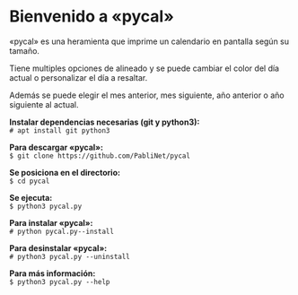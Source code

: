 # Bienvenido a «pycal»

«pycal» es una heramienta que imprime un calendario en pantalla según su tamaño.

Tiene multiples opciones de alineado y se puede cambiar el color del día actual o personalizar el día a resaltar.

Además se puede elegir el mes anterior, mes siguiente, año anterior o año siguiente al actual.

**Instalar dependencias necesarias (git y python3):**  
`# apt install git python3`

**Para descargar «pycal»:**  
`$ git clone https://github.com/PabliNet/pycal`

**Se posiciona en el directorio:**  
`$ cd pycal`

**Se ejecuta:**  
`$ python3 pycal.py`

**Para instalar «pycal»:**  
`# python pycal.py--install`

**Para desinstalar «pycal»:**  
`# python3 pycal.py --uninstall`

**Para más información:**  
`$ python3 pycal.py --help`
